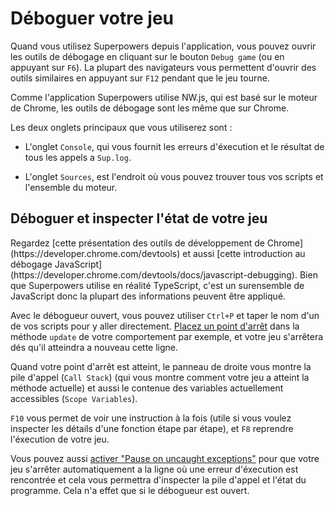 # Déboguer votre jeu

Quand vous utilisez Superpowers depuis l'application, vous pouvez ouvrir les outils de débogage en cliquant sur le bouton `Debug game` (ou en appuyant sur `F6`). La plupart des navigateurs vous permettent d'ouvrir des outils similaires en appuyant sur `F12` pendant que le jeu tourne.

Comme l'application Superpowers utilise NW.js, qui est basé sur le moteur de Chrome, les outils de débogage sont les même que sur Chrome.

Les deux onglets principaux que vous utiliserez sont :

 * L'onglet `Console`, qui vous fournit les erreurs d'éxecution et le résultat de tous les appels a `Sup.log`.

 * L'onglet `Sources`, est l'endroit où vous pouvez trouver tous vos scripts et l'ensemble du moteur.

## Déboguer et inspecter l'état de votre jeu

<div class="note">
  <p>Regardez [cette présentation des outils de développement de Chrome](https://developer.chrome.com/devtools) et aussi [cette introduction au débogage JavaScript](https://developer.chrome.com/devtools/docs/javascript-debugging). Bien que Superpowers utilise en réalité TypeScript, c'est un surensemble de JavaScript donc la plupart des informations peuvent être appliqué.
</div>

Avec le débogueur ouvert, vous pouvez utiliser `Ctrl+P` et taper le nom d'un de vos scripts pour y aller directement. [Placez un point d'arrêt](https://developer.chrome.com/devtools/docs/javascript-debugging#add-remove-breakpoints) dans la méthode `update` de votre comportement par exemple, et votre jeu s'arrêtera dés qu'il atteindra a nouveau cette ligne.

Quand votre point d'arrêt est atteint, le panneau de droite vous montre la pile d'appel (`Call Stack`) (qui vous montre comment votre jeu a atteint la méthode actuelle) et aussi le contenue des variables actuellement accessibles (`Scope Variables`).

`F10` vous permet de voir une instruction à la fois (utile si vous voulez inspecter les détails d'une fonction étape par étape), et `F8` reprendre l'éxecution de votre jeu.

Vous pouvez aussi [activer "Pause on uncaught exceptions"](https://developer.chrome.com/devtools/docs/javascript-debugging#pause-on-uncaught-exceptions) pour que votre jeu s'arrêter automatiquement a la ligne où une erreur d'éxecution est rencontrée et cela vous permettra d'inspecter la pile d'appel et l'état du programme. Cela n'a effet que si le débogueur est ouvert.
